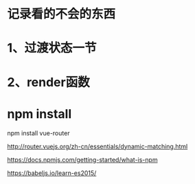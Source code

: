 # 记录看的不会的东西

# 1、过渡状态一节
# 2、render函数


# npm  install

npm install vue-router


http://router.vuejs.org/zh-cn/essentials/dynamic-matching.html

https://docs.npmjs.com/getting-started/what-is-npm

https://babeljs.io/learn-es2015/








  
